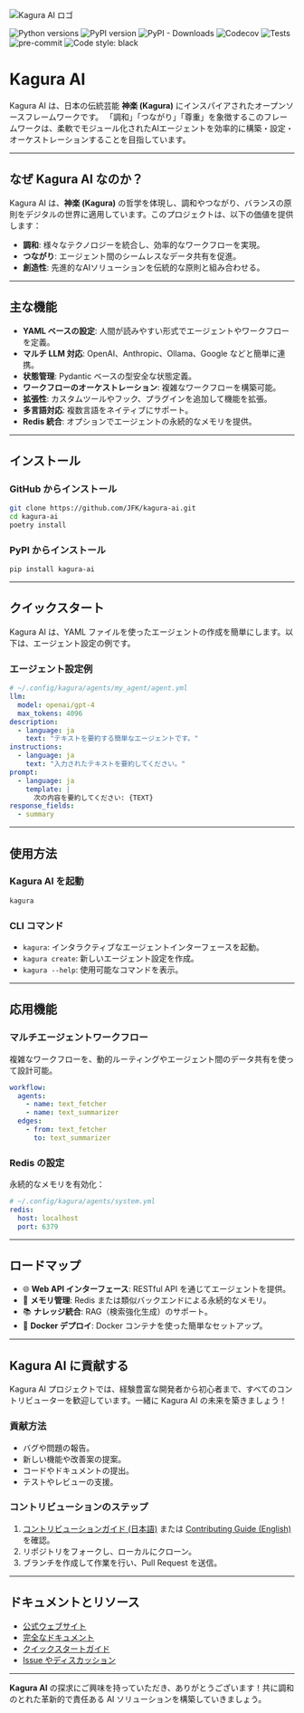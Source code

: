 ![Kagura AI ロゴ](https://www.kagura-ai.com/assets/kagura-logo.svg)

![Python versions](https://img.shields.io/pypi/pyversions/kagura-ai.svg)
![PyPI version](https://img.shields.io/pypi/v/kagura-ai.svg)
![PyPI - Downloads](https://img.shields.io/pypi/dm/kagura-ai)
![Codecov](https://img.shields.io/codecov/c/github/JFK/kagura-ai)
![Tests](https://img.shields.io/github/actions/workflow/status/JFK/kagura-ai/test.yml?label=tests)
![pre-commit](https://img.shields.io/badge/pre--commit-enabled-brightgreen?logo=pre-commit)
![Code style: black](https://img.shields.io/badge/code%20style-black-000000.svg)

# Kagura AI

Kagura AI は、日本の伝統芸能 **神楽 (Kagura)** にインスパイアされたオープンソースフレームワークです。
「調和」「つながり」「尊重」を象徴するこのフレームワークは、柔軟でモジュール化されたAIエージェントを効率的に構築・設定・オーケストレーションすることを目指しています。

---

## なぜ Kagura AI なのか？

Kagura AI は、**神楽 (Kagura)** の哲学を体現し、調和やつながり、バランスの原則をデジタルの世界に適用しています。このプロジェクトは、以下の価値を提供します：

- **調和**: 様々なテクノロジーを統合し、効率的なワークフローを実現。
- **つながり**: エージェント間のシームレスなデータ共有を促進。
- **創造性**: 先進的なAIソリューションを伝統的な原則と組み合わせる。

---

## 主な機能

- **YAML ベースの設定**: 人間が読みやすい形式でエージェントやワークフローを定義。
- **マルチ LLM 対応**: OpenAI、Anthropic、Ollama、Google などと簡単に連携。
- **状態管理**: Pydantic ベースの型安全な状態定義。
- **ワークフローのオーケストレーション**: 複雑なワークフローを構築可能。
- **拡張性**: カスタムツールやフック、プラグインを追加して機能を拡張。
- **多言語対応**: 複数言語をネイティブにサポート。
- **Redis 統合**: オプションでエージェントの永続的なメモリを提供。

---

## インストール

### GitHub からインストール
```bash
git clone https://github.com/JFK/kagura-ai.git
cd kagura-ai
poetry install
```

### PyPI からインストール
```bash
pip install kagura-ai
```

---

## クイックスタート

Kagura AI は、YAML ファイルを使ったエージェントの作成を簡単にします。以下は、エージェント設定の例です。

### エージェント設定例
```yaml
# ~/.config/kagura/agents/my_agent/agent.yml
llm:
  model: openai/gpt-4
  max_tokens: 4096
description:
  - language: ja
    text: "テキストを要約する簡単なエージェントです。"
instructions:
  - language: ja
    text: "入力されたテキストを要約してください。"
prompt:
  - language: ja
    template: |
      次の内容を要約してください: {TEXT}
response_fields:
  - summary
```

---

## 使用方法

### Kagura AI を起動
```bash
kagura
```

### CLI コマンド
- `kagura`: インタラクティブなエージェントインターフェースを起動。
- `kagura create`: 新しいエージェント設定を作成。
- `kagura --help`: 使用可能なコマンドを表示。

---

## 応用機能

### マルチエージェントワークフロー
複雑なワークフローを、動的ルーティングやエージェント間のデータ共有を使って設計可能。
```yaml
workflow:
  agents:
    - name: text_fetcher
    - name: text_summarizer
  edges:
    - from: text_fetcher
      to: text_summarizer
```

### Redis の設定
永続的なメモリを有効化：
```yaml
# ~/.config/kagura/agents/system.yml
redis:
  host: localhost
  port: 6379
```

---

## ロードマップ

- 🌐 **Web API インターフェース**: RESTful API を通じてエージェントを提供。
- 🧠 **メモリ管理**: Redis または類似バックエンドによる永続的なメモリ。
- 📚 **ナレッジ統合**: RAG（検索強化生成）のサポート。
- 🐳 **Docker デプロイ**: Docker コンテナを使った簡単なセットアップ。

---

## Kagura AI に貢献する

Kagura AI プロジェクトでは、経験豊富な開発者から初心者まで、すべてのコントリビューターを歓迎しています。一緒に Kagura AI の未来を築きましょう！

### 貢献方法
- バグや問題の報告。
- 新しい機能や改善案の提案。
- コードやドキュメントの提出。
- テストやレビューの支援。

### コントリビューションのステップ
1. [コントリビューションガイド (日本語)](./CONTRIBUTING_JP.md) または [Contributing Guide (English)](./CONTRIBUTING_EN.md) を確認。
2. リポジトリをフォークし、ローカルにクローン。
3. ブランチを作成して作業を行い、Pull Request を送信。

---

## ドキュメントとリソース

- [公式ウェブサイト](https://www.kagura-ai.com)
- [完全なドキュメント](https://www.kagura-ai.com/docs)
- [クイックスタートガイド](https://www.kagura-ai.com/quickstart)
- [Issue やディスカッション](https://github.com/JFK/kagura-ai/issues)

---

**Kagura AI** の探求にご興味を持っていただき、ありがとうございます！共に調和のとれた革新的で責任ある AI ソリューションを構築していきましょう。
